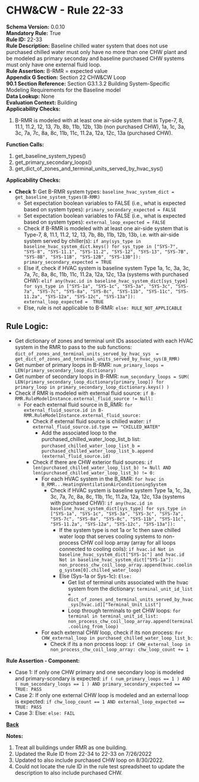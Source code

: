 
# CHW&CW - Rule 22-33  

**Schema Version:** 0.0.10  
**Mandatory Rule:** True  
**Rule ID:** 22-33  
**Rule Description:** Baseline chilled water system that does not use purchased chilled water must only have no more than one CHW plant and be modeled as primary seconday and baseline purchased CHW systems must only have one external fluid loop.  
**Rule Assertion:** B-RMR = expected value  
**Appendix G Section:** Section 22 CHW&CW Loop  
**90.1 Section Reference:** Section G3.1.3.2 Building System-Specific Modeling Requirements for the Baseline model  
**Data Lookup:** None  
**Evaluation Context:** Building  
**Applicability Checks:**  

1. B-RMR is modeled with at least one air-side system that is Type-7, 8, 11.1, 11.2, 12, 13, 7b, 8b, 11b, 12b, 13b (non purchased CHW), 1a, 1c, 3a, 3c, 7a, 7c, 8a, 8c, 11b, 11c, 11.2a, 12a, 12c, 13a (purchased CHW).

**Function Calls:**  

1. get_baseline_system_types()
2. get_primary_secondary_loops()
3. get_dict_of_zones_and_terminal_units_served_by_hvac_sys()

**Applicability Checks:**  

- **Check 1:** Get B-RMR system types: `baseline_hvac_system_dict = get_baseline_system_types(B-RMR)`
  - Set expectation boolean variables to FALSE (i.e., what is expected based on system types): `primary_secondary_expected = FALSE`
  - Set expectation boolean variables to FALSE (i.e., what is expected based on system types): `external_loop_expected = FALSE`
  - Check if B-RMR is modeled with at least one air-side system that is Type-7, 8, 11.1, 11.2, 12, 13, 7b, 8b, 11b, 12b, 13b, i.e. with air-side system served by chiller(s): `if any(sys_type in baseline_hvac_system_dict.keys() for sys_type in ["SYS-7", "SYS-8", "SYS-11.1", "SYS-11.2", "SYS-12", "SYS-13", "SYS-7B", "SYS-8B", "SYS-11B", "SYS-12B", "SYS-13B"]): primary_secondary_expected = TRUE`
  - Else if, check if HVAC system is baseline system Type 1a, 1c, 3a, 3c, 7a, 7c, 8a, 8c, 11b, 11c, 11.2a, 12a, 12c, 13a (systems with purchased CHW): `elif any(hvac.id in baseline_hvac_system_dict[sys_type] for sys_type in ["SYS-1a", "SYS-1c", "SYS-3a", "SYS-3c", "SYS-7a", "SYS-7c", "SYS-8a", "SYS-8c", "SYS-11b", "SYS-11c", "SYS-11.2a", "SYS-12a", "SYS-12c", "SYS-13a"]): external_loop_expected =  TRUE`  
  - Else, rule is not applicable to B-RMR: `else: RULE_NOT_APPLICABLE`  

## Rule Logic:  
- Get dictionary of zones and terminal unit IDs associated with each HVAC system in the RMR to pass to the sub functions: `dict_of_zones_and_terminal_units_served_by_hvac_sys  = get_dict_of_zones_and_terminal_units_served_by_hvac_sys(B_RMR)`  
- Get number of primary loops in B-RMR: `num_primary_loops = LEN(primary_secondary_loop_dictionary)`  
- Get number of secondary loops in B-RMR: `num_secondary_loops = SUM( LEN(primary_secondary_loop_dictionary[primary_loop]) for primary_loop in primary_secondary_loop_dictionary.keys() )`
- Check if RMR is modeled with external fluid source: `if B-RMR.RuleModelInstance.external_fluid_source != Null:`  
  - For each external fluid source in B_RMR: `for external_fluid_source.id in B-RMR.RuleModelInstance.external_fluid_source:`  
      - Check if external fluid source is chilled water: `if external_fluid_source.id.type == "CHILLED_WATER"`    
          - Add the associated loop to the purchased_chilled_water_loop_list_b list: `purchased_chilled_water_loop_list_b = purchased_chilled_water_loop_list_b.append (external_fluid_source.id)`  
      - Check if there are CHW exterior fluid sources: `if len(purchased_chilled_water_loop_list_b) != Null AND len(purchased_chilled_water_loop_list_b) != 0:`  
        - For each HVAC system in the B_RMR: `for hvac in B_RMR...HeatingVentilationAirConditioningSystem`  
          - Check if HVAC system is baseline system Type 1a, 1c, 3a, 3c, 7a, 7c, 8a, 8c, 11b, 11c, 11.2a, 12a, 12c, 13a (systems with purchased CHW): `if any(hvac.id in baseline_hvac_system_dict[sys_type] for sys_type in ["SYS-1a", "SYS-1c", "SYS-3a", "SYS-3c", "SYS-7a", "SYS-7c", "SYS-8a", "SYS-8c", "SYS-11b", "SYS-11c", "SYS-11.2a", "SYS-12a", "SYS-12c", "SYS-13a"]):`  
            - If the system type is not 1a or 1c then save chilled water loop that serves cooling systems to non-process CHW coil loop array (array for all loops connected to cooling coils): `if hvac.id Not in baseline_hvac_system_dict["SYS-1c"] and hvac.id Not in baseline_hvac_system_dict["SYS-1a"]: non_process_chw_coil_loop_array.append(hvac.cooling_system[0].chilled_water_loop)` 
            - Else (Sys-1a or Sys-1c): `Else:`  
              - Get list of terminal units associated with the hvac system from the dictionary: `terminal_unit_id_list = dict_of_zones_and_terminal_units_served_by_hvac_sys[hvac.id]["Terminal_Unit_List"]`  
              - Loop through terminals to get CHW loops: `for terminal in terminal_unit_id_list: non_process_chw_coil_loop_array.append(terminal.cooling_from_loop)`   
        - For each external CHW loop, check if its non process: `For CHW_external_loop in purchased_chilled_water_loop_list_b:`  
          - Check if its a non process loop: `if CHW_external_loop in non_process_chw_coil_loop_array: chw_loop_count += 1` 

**Rule Assertion - Component:**

- Case 1: If only one CHW primary and one secondary loop is modeled and primary-scondary is expected: `if ( num_primary_loops == 1 ) AND ( num_secondary_loops == 1 ) AND primary_secondary_expected == TRUE: PASS`
- Case 2: If only one external CHW loop is modeled and an external loop is expected: `if chw_loop_count == 1 AND external_loop_expected == TRUE: PASS`
- Case 3: Else: `else: FAIL`

**[Back](../_toc.md)**

**Notes:**

1. Treat all buildings under RMR as one building.
2. Updated the Rule ID from 22-34 to 22-33 on 7/26/2022
3. Updated to also include purchased CHW loop on 8/30/2022.
4. Could not locate the rule ID in the rule test spreadsheet to update the description to also include purchased CHW.  
